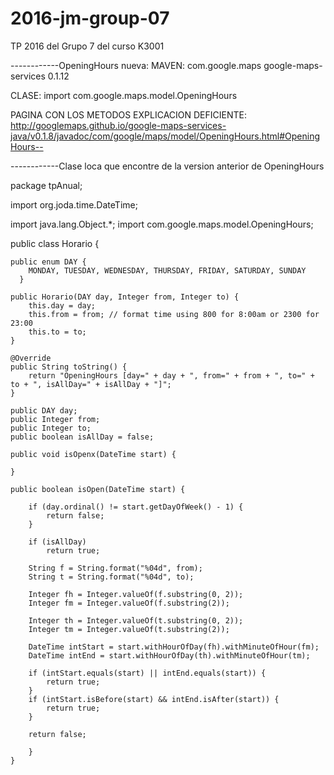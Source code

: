 # 2016-jm-group-07
TP 2016 del Grupo 7 del curso K3001

------------OpeningHours nueva:
MAVEN: <dependency>
    	<groupId>com.google.maps</groupId>
	<artifactId>google-maps-services</artifactId>
   	<version>0.1.12</version>
      </dependency>
      
CLASE: import com.google.maps.model.OpeningHours

PAGINA CON LOS METODOS EXPLICACION DEFICIENTE: http://googlemaps.github.io/google-maps-services-java/v0.1.8/javadoc/com/google/maps/model/OpeningHours.html#OpeningHours--

------------Clase loca que encontre de la version anterior de OpeningHours

package tpAnual;

import org.joda.time.DateTime;

import java.lang.Object.*;
import com.google.maps.model.OpeningHours;

public class Horario {
	
	public enum DAY {
		MONDAY, TUESDAY, WEDNESDAY, THURSDAY, FRIDAY, SATURDAY, SUNDAY
	  }
	
	public Horario(DAY day, Integer from, Integer to) {
	    this.day = day;
	    this.from = from; // format time using 800 for 8:00am or 2300 for 23:00
	    this.to = to;
	}
	
	@Override
	public String toString() {
	    return "OpeningHours [day=" + day + ", from=" + from + ", to=" + to + ", isAllDay=" + isAllDay + "]";
	}
	
	public DAY day;
	public Integer from;
	public Integer to;
	public boolean isAllDay = false;
	
	public void isOpenx(DateTime start) {
	
	}
	
	public boolean isOpen(DateTime start) {
	
	    if (day.ordinal() != start.getDayOfWeek() - 1) {
	        return false;
	    }
	
	    if (isAllDay)
	        return true;
	
	    String f = String.format("%04d", from);
	    String t = String.format("%04d", to);
	
	    Integer fh = Integer.valueOf(f.substring(0, 2));
	    Integer fm = Integer.valueOf(f.substring(2));
	
	    Integer th = Integer.valueOf(t.substring(0, 2));
	    Integer tm = Integer.valueOf(t.substring(2));
	
	    DateTime intStart = start.withHourOfDay(fh).withMinuteOfHour(fm);
	    DateTime intEnd = start.withHourOfDay(th).withMinuteOfHour(tm);
	
	    if (intStart.equals(start) || intEnd.equals(start)) {
	        return true;
	    }
	    if (intStart.isBefore(start) && intEnd.isAfter(start)) {
	        return true;
	    }
	
	    return false;

		}
	}
